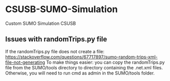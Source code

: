 # CSUSB-SUMO-Simulation
Custom SUMO Simulation CSUSB

## Issues with randomTrips.py file
If the randomTrips.py file does not create a file: https://stackoverflow.com/questions/67717897/sumo-random-trips-xml-file-not-generating
To make things easier: you can copy the randomTrips.py file from the SUMO/tools directory to directory containing the .net.xml files. Otherwise, you will need to run cmd as admin in the SUMO/tools folder.

